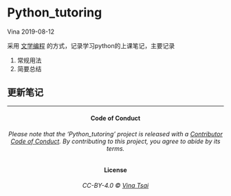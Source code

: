 Python\_tutoring
================
Vina
2019-08-12

<!-- README.md is generated from README.Rmd. Please edit that file -->

采用 [文学编程](https://jiaxiangbu.github.io/learn_rmd/literate-prog.html)
的方式，记录学习python的上课笔记，主要记录

1.  常规用法
2.  简要总结

## 更新笔记

-----

<h4 align="center">

**Code of Conduct**

</h4>

<h6 align="center">

Please note that the ‘Python\_tutoring’ project is released with a
[Contributor Code of Conduct](CODE_OF_CONDUCT.md). By contributing to
this project, you agree to abide by its terms.

</h6>

<h4 align="center">

**License**

</h4>

<h6 align="center">

CC-BY-4.0 © [Vina Tsai](LICENSE.md)

</h6>
